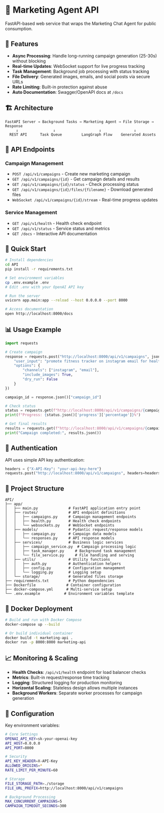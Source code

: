 # 🚀 Marketing Agent API

FastAPI-based web service that wraps the Marketing Chat Agent for public consumption.

## 🎯 Features

- **Async Processing**: Handle long-running campaign generation (25-30s) without blocking
- **Real-time Updates**: WebSocket support for live progress tracking  
- **Task Management**: Background job processing with status tracking
- **File Delivery**: Generated images, emails, and social posts via secure URLs
- **Rate Limiting**: Built-in protection against abuse
- **Auto Documentation**: Swagger/OpenAPI docs at `/docs`

## 🏗️ Architecture

```
FastAPI Server → Background Tasks → Marketing Agent → File Storage → Response
     ↓                ↓                    ↓               ↓
  REST API      Task Queue         LangGraph Flow    Generated Assets
```

## 📡 API Endpoints

### Campaign Management
- `POST /api/v1/campaigns` - Create new marketing campaign
- `GET /api/v1/campaigns/{id}` - Get campaign details and results
- `GET /api/v1/campaigns/{id}/status` - Check processing status
- `GET /api/v1/campaigns/{id}/files/{filename}` - Download generated files
- `WebSocket /api/v1/campaigns/{id}/stream` - Real-time progress updates

### Service Management  
- `GET /api/v1/health` - Health check endpoint
- `GET /api/v1/status` - Service status and metrics
- `GET /docs` - Interactive API documentation

## 🚀 Quick Start

```bash
# Install dependencies
cd API
pip install -r requirements.txt

# Set environment variables
cp .env.example .env
# Edit .env with your OpenAI API key

# Run the server
uvicorn app.main:app --reload --host 0.0.0.0 --port 8000

# Access documentation
open http://localhost:8000/docs
```

## 📊 Usage Example

```python
import requests

# Create campaign
response = requests.post("http://localhost:8000/api/v1/campaigns", json={
    "user_input": "promote fitness tracker on instagram email for health enthusiasts",
    "options": {
        "channels": ["instagram", "email"],
        "include_images": True,
        "dry_run": False
    }
})

campaign_id = response.json()["campaign_id"]

# Check status
status = requests.get(f"http://localhost:8000/api/v1/campaigns/{campaign_id}/status")
print(f"Progress: {status.json()['progress']['percentage']}%")

# Get final results  
results = requests.get(f"http://localhost:8000/api/v1/campaigns/{campaign_id}")
print("Campaign completed:", results.json())
```

## 🔐 Authentication

API uses simple API key authentication:

```python
headers = {"X-API-Key": "your-api-key-here"}
requests.post("http://localhost:8000/api/v1/campaigns", headers=headers, json=data)
```

## 📁 Project Structure

```
API/
├── app/
│   ├── main.py              # FastAPI application entry point
│   ├── routes/              # API endpoint definitions
│   │   ├── campaigns.py     # Campaign management endpoints
│   │   ├── health.py        # Health check endpoints
│   │   └── websockets.py    # WebSocket endpoints
│   ├── models/              # Pydantic request/response models
│   │   ├── campaign.py      # Campaign data models
│   │   └── responses.py     # API response models
│   ├── services/            # Business logic services
│   │   ├── campaign_service.py  # Campaign processing logic
│   │   ├── task_manager.py     # Background task management
│   │   └── file_service.py     # File handling and serving
│   ├── utils/               # Utility functions
│   │   ├── auth.py          # Authentication helpers
│   │   ├── config.py        # Configuration management
│   │   └── logging.py       # Logging setup
│   └── storage/             # Generated files storage
├── requirements.txt         # Python dependencies
├── Dockerfile              # Container configuration
├── docker-compose.yml      # Multi-service setup
└── .env.example           # Environment variables template
```

## 🐳 Docker Deployment

```bash
# Build and run with Docker Compose
docker-compose up --build

# Or build individual container
docker build -t marketing-api .
docker run -p 8000:8000 marketing-api
```

## 📈 Monitoring & Scaling

- **Health Checks**: `/api/v1/health` endpoint for load balancer checks
- **Metrics**: Built-in request/response time tracking
- **Logging**: Structured logging for production monitoring
- **Horizontal Scaling**: Stateless design allows multiple instances
- **Background Workers**: Separate worker processes for campaign generation

## 🔧 Configuration

Key environment variables:

```bash
# Core Settings
OPENAI_API_KEY=sk-your-openai-key
API_HOST=0.0.0.0
API_PORT=8000

# Security
API_KEY_HEADER=X-API-Key
ALLOWED_ORIGINS=*
RATE_LIMIT_PER_MINUTE=60

# Storage
FILE_STORAGE_PATH=./storage
FILE_URL_PREFIX=http://localhost:8000/api/v1/campaigns

# Background Processing  
MAX_CONCURRENT_CAMPAIGNS=5
CAMPAIGN_TIMEOUT_SECONDS=300
```
